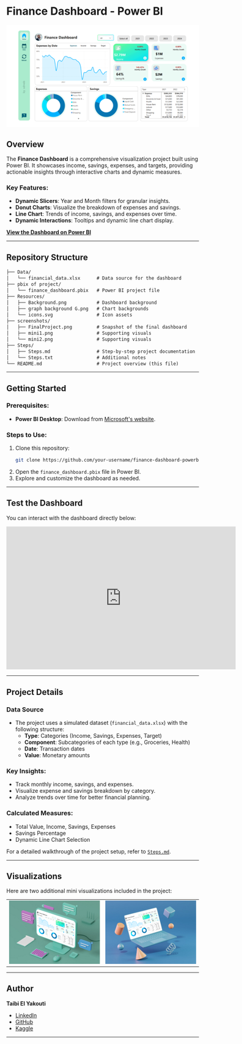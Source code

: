 # Finance Dashboard - Power BI
![Finance Dashboard](screenshots/FinalProject.png)

## Overview
The **Finance Dashboard** is a comprehensive visualization project built using Power BI. It showcases income, savings, expenses, and targets, providing actionable insights through interactive charts and dynamic measures.

### Key Features:
- **Dynamic Slicers**: Year and Month filters for granular insights.
- **Donut Charts**: Visualize the breakdown of expenses and savings.
- **Line Chart**: Trends of income, savings, and expenses over time.
- **Dynamic Interactions**: Tooltips and dynamic line chart display.

[**View the Dashboard on Power BI**](https://app.powerbi.com/view?r=eyJrIjoiNGMyYjI2NzEtNjhmMi00NjNkLWJiM2YtOGRkYTU3MTg2NjkyIiwidCI6IjFjOTU3MTRkLTczMWEtNDVmZS04YjY2LWMwNTI2MmY4OGZjZSJ9)

---

## Repository Structure
```plaintext
├── Data/
│   └── financial_data.xlsx      # Data source for the dashboard
├── pbix of project/
│   └── finance_dashboard.pbix   # Power BI project file
├── Resources/
│   ├── Background.png           # Dashboard background
│   ├── graph background G.png   # Chart backgrounds
│   └── icons.svg                # Icon assets
├── screenshots/
│   ├── FinalProject.png         # Snapshot of the final dashboard
│   ├── mini1.png                # Supporting visuals
│   └── mini2.png                # Supporting visuals
├── Steps/
│   ├── Steps.md                 # Step-by-step project documentation
│   └── Steps.txt                # Additional notes
└── README.md                    # Project overview (this file)
```

---

## Getting Started

### Prerequisites:
- **Power BI Desktop**: Download from [Microsoft's website](https://powerbi.microsoft.com/desktop/).

### Steps to Use:
1. Clone this repository:
   ```bash
   git clone https://github.com/your-username/finance-dashboard-powerbi.git
   ```
2. Open the `finance_dashboard.pbix` file in Power BI.
3. Explore and customize the dashboard as needed.

---

## Test the Dashboard
You can interact with the dashboard directly below:

<iframe title="finance_dashboard" width="600" height="373.5" src="https://app.powerbi.com/view?r=eyJrIjoiNGMyYjI2NzEtNjhmMi00NjNkLWJiM2YtOGRkYTU3MTg2NjkyIiwidCI6IjFjOTU3MTRkLTczMWEtNDVmZS04YjY2LWMwNTI2MmY4OGZjZSJ9" frameborder="0" allowFullScreen="true"></iframe>

---

## Project Details

### Data Source
- The project uses a simulated dataset (`financial_data.xlsx`) with the following structure:
  - **Type**: Categories (Income, Savings, Expenses, Target)
  - **Component**: Subcategories of each type (e.g., Groceries, Health)
  - **Date**: Transaction dates
  - **Value**: Monetary amounts

### Key Insights:
- Track monthly income, savings, and expenses.
- Visualize expense and savings breakdown by category.
- Analyze trends over time for better financial planning.

### Calculated Measures:
- Total Value, Income, Savings, Expenses
- Savings Percentage
- Dynamic Line Chart Selection

For a detailed walkthrough of the project setup, refer to [`Steps.md`](Steps/Steps.md).

---

## Visualizations
Here are two additional mini visualizations included in the project:

<table>
  <tr>
    <td><img src="screenshots/mini1.png" alt="Donut Chart 1" width="300"></td>
    <td><img src="screenshots/mini2.png" alt="Donut Chart 2" width="300"></td>
  </tr>
</table>

---

## Author
**Taibi El Yakouti**  
- [LinkedIn](https://www.linkedin.com/in/xdweb/)  
- [GitHub](https://github.com/xDweeb)  
- [Kaggle](https://www.kaggle.com/xdweeb)  

---